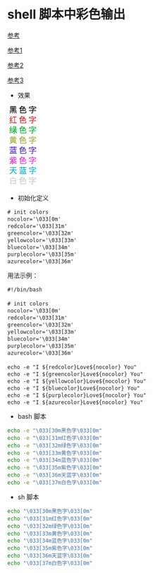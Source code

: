 # shell 脚本中彩色输出

[参考](https://www.jianshu.com/p/ba1b8aded634)

[参考1](https://unix.stackexchange.com/questions/148/colorizing-your-terminal-and-shell-environment)

[参考2](https://stackoverflow.com/questions/5947742/how-to-change-the-output-color-of-echo-in-linux)

[参考3](http://www.cnblogs.com/lr-ting/archive/2013/02/28/2936792.html)

+ 效果

![](color_shell.png)

+ 初始化定义

```shell
# init colors
nocolor='\033[0m'
redcolor='\033[31m'
greencolor='\033[32m'
yellowcolor='\033[33m'
bluecolor='\033[34m'
purplecolor='\033[35m'
azurecolor='\033[36m'
```

用法示例：

```shell
#!/bin/bash

# init colors
nocolor='\033[0m'
redcolor='\033[31m'
greencolor='\033[32m'
yellowcolor='\033[33m'
bluecolor='\033[34m'
purplecolor='\033[35m'
azurecolor='\033[36m'

echo -e "I ${redcolor}Love${nocolor} You"
echo -e "I ${greencolor}Love${nocolor} You"
echo -e "I ${yellowcolor}Love${nocolor} You"
echo -e "I ${bluecolor}Love${nocolor} You"
echo -e "I ${purplecolor}Love${nocolor} You"
echo -e "I ${azurecolor}Love${nocolor} You"
```

+ bash 脚本

```bash
echo -e "\033[30m黑色字\033[0m"
echo -e "\033[31m红色字\033[0m"
echo -e "\033[32m绿色字\033[0m"
echo -e "\033[33m黄色字\033[0m"
echo -e "\033[34m蓝色字\033[0m"
echo -e "\033[35m紫色字\033[0m"
echo -e "\033[36m天蓝字\033[0m"
echo -e "\033[37m白色字\033[0m"
```

+ sh 脚本

```sh
echo "\033[30m黑色字\033[0m"
echo "\033[31m红色字\033[0m"
echo "\033[32m绿色字\033[0m"
echo "\033[33m黄色字\033[0m"
echo "\033[34m蓝色字\033[0m"
echo "\033[35m紫色字\033[0m"
echo "\033[36m天蓝字\033[0m"
echo "\033[37m白色字\033[0m"
```

